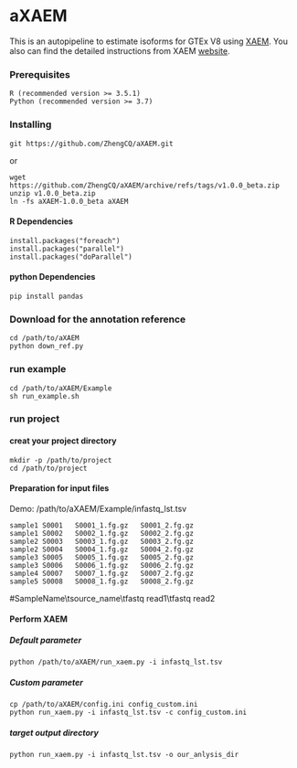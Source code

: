# aXAEM
This is an autopipeline to estimate isoforms for GTEx V8 using [XAEM](https://github.com/WenjiangDeng/XAEM). You also can find the detailed instructions from XAEM [website](https://www.meb.ki.se/sites/biostatwiki/xaem).

### Prerequisites
```
R (recommended version >= 3.5.1)
Python (recommended version >= 3.7)
```


### Installing
```
git https://github.com/ZhengCQ/aXAEM.git
```
or 
```
wget https://github.com/ZhengCQ/aXAEM/archive/refs/tags/v1.0.0_beta.zip
unzip v1.0.0_beta.zip
ln -fs aXAEM-1.0.0_beta aXAEM
```
#### R Dependencies
```
install.packages("foreach")
install.packages("parallel")
install.packages("doParallel")
```

#### python Dependencies
```
pip install pandas
```

### Download for the annotation reference
```
cd /path/to/aXAEM
python down_ref.py
```

### run example
```
cd /path/to/aXAEM/Example
sh run_example.sh 
```

### run project
#### creat your project directory
```
mkdir -p /path/to/project
cd /path/to/project
```
#### Preparation for input files
Demo: /path/to/aXAEM/Example/infastq_lst.tsv
```
sample1 S0001   S0001_1.fg.gz   S0001_2.fg.gz
sample1 S0002   S0002_1.fg.gz   S0002_2.fg.gz
sample2 S0003   S0003_1.fg.gz   S0003_2.fg.gz
sample2 S0004   S0004_1.fg.gz   S0004_2.fg.gz
sample3 S0005   S0005_1.fg.gz   S0005_2.fg.gz
sample3 S0006   S0006_1.fg.gz   S0006_2.fg.gz
sample4 S0007   S0007_1.fg.gz   S0007_2.fg.gz
sample5 S0008   S0008_1.fg.gz   S0008_2.fg.gz
```
#SampleName\tsource_name\tfastq read1\tfastq read2

#### Perform XAEM 
##### Default parameter
```
python /path/to/aXAEM/run_xaem.py -i infastq_lst.tsv
```

##### Custom parameter
```
cp /path/to/aXAEM/config.ini config_custom.ini
python run_xaem.py -i infastq_lst.tsv -c config_custom.ini
```

##### target output directory

```
python run_xaem.py -i infastq_lst.tsv -o our_anlysis_dir
```

